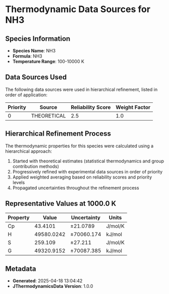 # Thermodynamic Data Sources for NH3

## Species Information
- **Species Name**: NH3
- **Formula**: NH3
- **Temperature Range**: 100-10000 K

## Data Sources Used
The following data sources were used in hierarchical refinement, listed in order of application:

| Priority | Source | Reliability Score | Weight Factor |
|----------|--------|-------------------|---------------|
| 0 | THEORETICAL | 2.5 | 1.0 |

## Hierarchical Refinement Process
The thermodynamic properties for this species were calculated using a hierarchical approach:

1. Started with theoretical estimates (statistical thermodynamics and group contribution methods)
2. Progressively refined with experimental data sources in order of priority
3. Applied weighted averaging based on reliability scores and priority levels
4. Propagated uncertainties throughout the refinement process

## Representative Values at 1000.0 K
| Property | Value | Uncertainty | Units |
|----------|-------|-------------|-------|
| Cp | 43.4101 | ±21.0789 | J/mol/K |
| H | 49580.0242 | ±70060.174 | kJ/mol |
| S | 259.109 | ±27.211 | J/mol/K |
| G | 49320.9152 | ±70087.385 | kJ/mol |

## Metadata
- **Generated**: 2025-04-18 13:04:42
- **JThermodynamicsData Version**: 1.0.0
